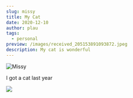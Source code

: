 ```yaml
---
slug: missy
title: My Cat
date: 2020-12-10
author: plau
tags:
  - personal
preview: /images/received_205153891093872.jpeg
description: My cat is wonderful
---
```

![Missy](/images/received_205153891093872.jpeg "Before")

I got a cat last year

![](/images/received_740805329860422.jpeg)